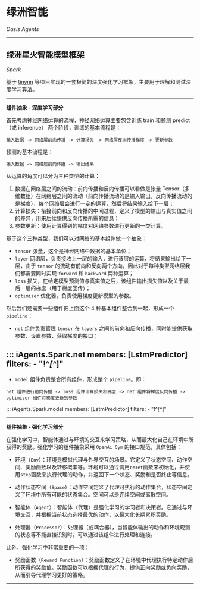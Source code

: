 # 绿洲智能

*Oasis Agents*  

---------------------------------------------------------------------------------

## 绿洲星火智能模型框架

*Spark*  

基于 [tinynn](https://github.com/borgwang/tinynn) 等项目实现的一套极简的深度强化学习框架，主要用于理解和测试深度学习算法。  

------

**组件抽象 - 深度学习部分**

首先考虑神经网络运算的流程，神经网络运算主要包含训练 train 和预测 predict （或 inference） 两个阶段，训练的基本流程是：  
```
输入数据 -> 网络层前向传播 -> 计算损失 -> 网络层反向传播梯度 -> 更新参数  
```
预测的基本流程是：
```
输入数据 -> 网络层前向传播 -> 输出结果
```

从运算的角度可以分为三种类型的计算：

1. 数据在网络层之间的流动：前向传播和反向传播可以看做是张量 Tensor（多维数组）在网络层之间的流动（前向传播流动的是输入输出，反向传播流动的是梯度），每个网络层会进行一定的运算，然后将结果输入给下一层；
2. 计算损失：衔接前向和反向传播的中间过程，定义了模型的输出与真实值之间的差异，用来后续提供反向传播所需的信息；
3. 参数更新：使用计算得到的梯度对网络参数进行更新的一类计算。

基于这个三种类型，我们可以对网络的基本组件做一个抽象：

- `tensor` 张量，这个是神经网络中数据的基本单位；
- `layer` 网络层，负责接收上一层的输入，进行该层的运算，将结果输出给下一层，由于 `tensor` 的流动有前向和反向两个方向，因此对于每种类型网络层我们都需要同时实现 `forward` 和 `backward` 两种运算；
- `loss` 损失，在给定模型预测值与真实值之后，该组件输出损失值以及关于最后一层的梯度（用于梯度回传）；
- `optimizer` 优化器，负责使用梯度更新模型的参数。

然后我们还需要一些组件把上面这个 4 种基本组件整合到一起，形成一个 `pipeline`：

- `net` 组件负责管理 `tensor` 在 `layers` 之间的前向和反向传播，同时能提供获取参数、设置参数、获取梯度的接口；

::: iAgents.Spark.net
      members: [LstmPredictor]
      filters:
        - "!^_[^_]"
------

- `model` 组件负责整合所有组件，形成整个 `pipeline`。即：
```
net 组件进行前向传播 -> loss 组件计算损失和梯度 -> net 组件将梯度反向传播 -> optimizer 组件将梯度更新到参数
```
::: iAgents.Spark.model
      members: [LstmPredictor]
      filters:
        - "!^_[^_]"
        
------

**组件抽象 - 强化学习部分**

在强化学习中，智能体通过与环境的交互来学习策略，从而最大化自己在环境中所获得的奖励。强化学习的组件抽象采用 `OpenAi Gym` 的接口规范，具体包括：

- 环境（`Env`）：环境是模拟代理与外界交互的场景。它定义了状态空间、动作空间、奖励函数以及转移概率等。环境可以通过调用`reset`函数来初始化，并使用`step`函数来执行代理的动作，并返回下一个状态、奖励和是否终止等信息。

- 动作状态空间（`Space`）：动作空间定义了代理可执行的动作集合，状态空间定义了环境中所有可能的状态集合。空间可以是连续空间或离散空间。

- 智能体（`Agent`）：智能体（代理）是强化学习的学习者和决策者。它通过与环境交互，并根据当前状态选择最优的动作，以最大化长期累积奖励。

- 处理器（`Processor`）：处理器（或耦合器），当智能体输出的动作和环境观测的状态等不能直接识别时，可以通过该组件进行处理和连接。

此外，强化学习中非常重要的一项：

- 奖励函数（`Reward Function`）：奖励函数定义了在环境中代理执行特定动作后所获得的奖励值。奖励函数可以根据代理的行为，提供正向奖励或负向奖励，从而引导代理学习更好的策略。

---------------------------------------------------------------------------------
